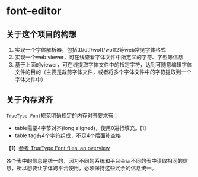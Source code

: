 # font-editor

## 关于这个项目的构想

1. 实现一个字体解析器，包括ttf/otf/woff/woff2等web常见字体格式
2. 实现一个web viewer，可在线查看字体文件中所定义的字符、字型等信息
3. 基于上面的viewer，可在线提取字体文件中的指定字符，达到可随意编辑字体文件的目的（主要是裁剪字体文件，或者将多个字体文件中的字符提取到一个字体文件中）

## 关于内存对齐

`TrueType Font`规范明确规定的内存对齐要求有：

- table需要4字节对齐(long aligned)，使用0进行填充。[1]
- table tag有4个字符组成，不足4个后面补空格



【1】[参考 TrueType Font files: an overview](https://developer.apple.com/fonts/TrueType-Reference-Manual/RM06/Chap6.html)

各个表中的信息是统一的，因为不同的系统和平台会从不同的表中读取相同的信息，所以想要让字体跨平台使用，必须保持这些冗余的信息统一。
